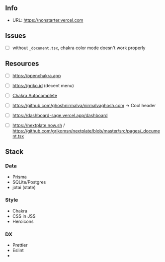 ## Info

  - URL: <https://nonstarter.vercel.com>

## Issues

  - [ ] without `_document.tsx`, chakra color mode doesn't work properly

## Resources

  - [ ] <https://openchakra.app>
  - [ ] <https://griko.id> (decent menu)
  - [ ] [Chakra Autocomplete](https://github.com/koolamusic/chakra-ui-autocomplete)
  - [ ] <https://github.com/ghoshnirmalya/nirmalyaghosh.com> -> Cool header
  - [ ] <https://dashboard-sage.vercel.app/dashboard>
  - [ ] <https://nextplate.now.sh> / <https://github.com/grikomsn/nextplate/blob/master/src/pages/_document.tsx>


## Stack

### Data

- Prisma
- SQLite/Postgres
- jotai (state)

### Style

- Chakra
- CSS in JSS
- Heroicons
  
### DX

- Prettier
- Eslint
- 
